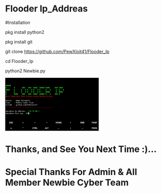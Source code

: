 # Flooder Ip_Addreas

#Installation

pkg install python2

pkg install git

git clone https://github.com/PewXloit41/Flooder_Ip

cd Flooder_Ip

python2 Newbie.py




<img src="screenshot1_home.jpg" width="300" height="170">



















# Thanks, and See You Next Time :)...
# Special Thanks For Admin & All Member Newbie Cyber Team
